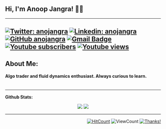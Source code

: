 ## Hi, I'm Anoop Jangra! 👋🤓
---

[![Twitter: anojangra](https://img.shields.io/twitter/follow/anojangra?style=social)](https://twitter.com/anojangra)
[![Linkedin: anojangra](https://img.shields.io/badge/-anoopjangra-blue?style=flat-square&logo=Linkedin&logoColor=white&link=https://www.linkedin.com/in/anoopjangra/)](https://www.linkedin.com/in/anoopjangra/)
[![GitHub anojangra](https://img.shields.io/github/followers/anojangra?label=follow&style=social)](https://github.com/anojangra)
[![Gmail Badge](https://img.shields.io/badge/-anoopjangra-c14438?style=flat-square&logo=Gmail&logoColor=white&link=mailto:anoopjangra@gmail.com)](mailto:anoopjangra@gmail.com)
[![Youtube subscribers](https://img.shields.io/endpoint?url=https%3A%2F%2Fyoutube-channel-badge-git-master.anojangra.vercel.app%2Fapi%2Fsubscriber)](https://www.youtube.com/c/StreamCFD1?sub_confirmation=1)
[![Youtube views](https://img.shields.io/endpoint?url=https%3A%2F%2Fyoutube-channel-badge-git-master.anojangra.vercel.app%2Fapi%2Fviews)](https://www.youtube.com/c/StreamCFD1?sub_confirmation=1)
---
## About Me:
#### Algo trader and fluid dynamics enthusiast. Always curious to learn. <br> <br>


---

**Github Stats:**

<p align="center">
  
  <img src="https://github-readme-stats.vercel.app/api?username=anojangra&hide=stars&show_icons=true&theme=dracula&line_height=24">
  <img src="https://github-readme-stats.vercel.app/api/top-langs/?username=anojangra&count_private=true&theme=dracula&line_height=32">

</p>

---
 
<div align="right">
  
[![HitCount](http://hits.dwyl.com/anojangra/anojangra.svg)](http://hits.dwyl.com/anojangra/anojangra) ![ViewCount](https://views.whatilearened.today/views/github/anojangra/anojangra.svg) [![Thanks!](https://img.shields.io/badge/Thanks%20for%20visiting-!-1EAEDB.svg)](https://anojangra.github.io/anojangra/)

</div>
